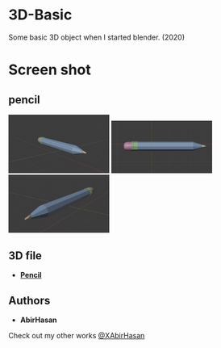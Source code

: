 # 3D-Basic
 Some basic 3D object  when I started blender. (2020)


 # Screen shot

## pencil
<img src="demo/1.png" alt="pencil" width="200"/>
<img src="demo/2.png" alt="pencil" width="200"/>
<img src="demo/3.png" alt="pencil" width="200"/>


## 3D file
* **[Pencil](https://github.com/XAbirHasan/Scale-3D-Blender/blob/master/3D%20file/scale.fbx)**


## Authors

* **AbirHasan**

Check out my other works [@XAbirHasan](https://github.com/XAbirHasan)

